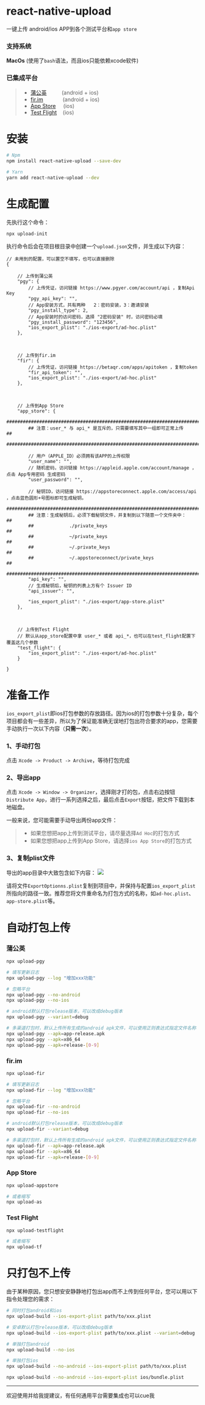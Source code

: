 # react-native-upload
一键上传 android/ios APP到各个测试平台和`app store`

### 支持系统
**MacOs**&nbsp;(使用了`bash`语法，而且ios只能依赖xcode软件)

### 已集成平台

>- [蒲公英](https://www.pgyer.com)  &nbsp;&nbsp;&nbsp;&nbsp;&nbsp;&nbsp;&nbsp;&nbsp;&nbsp;(android + ios)
>- [fir.im](https://betaqr.com)  &nbsp;&nbsp;&nbsp;&nbsp;&nbsp;&nbsp;&nbsp;&nbsp;&nbsp;&nbsp;&nbsp;&nbsp;(android + ios)
>- [App Store](https://appstoreconnect.apple.com) &nbsp;&nbsp;&nbsp;&nbsp;(ios)
>- [Test Flight](https://developer.apple.com/testflight/) &nbsp;&nbsp;&nbsp;(ios)

# 安装
```bash
# Npm
npm install react-native-upload --save-dev

# Yarn
yarn add react-native-upload --dev
```

# 生成配置
先执行这个命令：
```bash
npx upload-init
```
执行命令后会在项目根目录中创建一个`upload.json`文件，并生成以下内容：
```json5
// 未用到的配置，可以置空不填写，也可以直接删除
{

    // 上传到蒲公英
    "pgy": {
        // 上传凭证，访问链接 https://www.pgyer.com/account/api ，复制Api Key
        "pgy_api_key": "",
        // App安装方式，共有两种   2：密码安装，3：邀请安装
        "pgy_install_type": 2,
        // App安装时的访问密码，选择 "2密码安装" 时，访问密码必填
        "pgy_install_password": "123456",
        "ios_export_plist": "./ios-export/ad-hoc.plist"
    },



    // 上传到fir.im
    "fir": {
        // 上传凭证，访问链接 https://betaqr.com/apps/apitoken ，复制token
        "fir_api_token": "",
        "ios_export_plist": "./ios-export/ad-hoc.plist"
    },



    // 上传到App Store
    "app_store": {
        ###########################################################################
        ## 注意：user_* 与 api_* 是互斥的，只需要填写其中一组即可正常上传                ##
        ###########################################################################

        // 用户（APPLE_ID）必须拥有该APP的上传权限
        "user_name": "",
        // 随机密码，访问链接 https://appleid.apple.com/account/manage ，点击 App专用密码 生成密码
        "user_password": "",

        // 秘钥ID，访问链接 https://appstoreconnect.apple.com/access/api ，点击蓝色圆形+号图标即可生成秘钥。
        ##########################################################################
        ## 注意：生成秘钥后，必须下载秘钥文件，并复制到以下随意一个文件夹中：              ##
        ##             ./private_keys                                           ##
        ##             ~/private_keys                                           ##
        ##             ~/.private_keys                                          ##
        ##             ~/.appstoreconnect/private_keys                          ##
        ##########################################################################
        "api_key": "",
        // 生成秘钥后，秘钥的列表上方有个 Issuer ID
        "api_issuer": "",

        "ios_export_plist": "./ios-export/app-store.plist"
    },



    // 上传到Test Flight
    // 默认从app_store配置中拿 user_* 或者 api_*，也可以在test_flight配置下覆盖这几个参数
    "test_flight": {
        "ios_export_plist": "./ios-export/ad-hoc.plist"
    }

}
```


# 准备工作

`ios_export_plist`即ios打包参数的存放路径。因为ios的打包参数十分复杂，每个项目都会有一些差异，所以为了保证能准确无误地打包出符合要求的app，您需要手动执行一次以下内容（**只需一次**）。

### 1、手动打包
点击 `Xcode -> Product -> Archive`，等待打包完成
### 2、导出app
点击 `Xcode -> Window -> Organizer`，选择刚才打的包，点击右边按钮`Distribute App`，进行一系列选择之后，最后点击`Export`按钮，把文件下载到本地磁盘。

一般来说，您可能需要手动导出两份app文件：

>- 如果您想把app上传到测试平台，请尽量选择`Ad Hoc`的打包方式
>- 如果您想把app上传到App Store，请选择`ios App Store`的打包方式

### 3、复制plist文件
导出的app目录中大致包含如下内容：
![](https://github.com/fwh1990/react-native-upload/blob/master/example.png?raw=true)

请将文件`ExportOptionns.plist`复制到项目中，并保持与配置`ios_export_plist`所指向的路径一致。推荐您将文件重命名为打包方式的名称，如`ad-hoc.plist`、`app-store.plist`等。

# 自动打包上传

### 蒲公英
```bash
npx upload-pgy

# 填写更新日志
npx upload-pgy --log "增加xxx功能"

# 忽略平台
npx upload-pgy --no-android
npx upload-pgy --no-ios

# android默认打包release版本，可以改成debug版本
npx upload-pgy --variant=debug

# 多渠道打包时，默认上传所有生成的android apk文件，可以使用正则表达式指定文件名称
npx upload-pgy --apk=app-release.apk
npx upload-pgy --apk=x86_64
npx upload-pgy --apk=release-[0-9]
```

### fir.im
```bash
npx upload-fir

# 填写更新日志
npx upload-fir --log "增加xxx功能"

# 忽略平台
npx upload-fir --no-android
npx upload-fir --no-ios

# android默认打包release版本，可以改成debug版本
npx upload-fir --variant=debug

# 多渠道打包时，默认上传所有生成的android apk文件，可以使用正则表达式指定文件名称
npx upload-fir --apk=app-release.apk
npx upload-fir --apk=x86_64
npx upload-fir --apk=release-[0-9]
```

### App Store
```bash
npx upload-appstore

# 或者缩写
npx upload-as
```

### Test Flight
```bash
npx upload-testflight

# 或者缩写
npx upload-tf
```

# 只打包不上传
由于某种原因，您只想安安静静地打包出app而不上传到任何平台，您可以用以下指令处理您的需求：

```bash
# 同时打包android和ios
npx upload-build --ios-export-plist path/to/xxx.plist

# 安卓默认打包release版本，可以改成debug版本
npx upload-build --ios-export-plist path/to/xxx.plist --variant=debug

# 单独打包android
npx upload-build --no-ios

# 单独打包ios
npx upload-build --no-android --ios-export-plist path/to/xxx.plist

npx upload-build --no-android --ios-export-plist ios/bundle.plist
```

------

欢迎使用并给我提建议，有任何通用平台需要集成也可以cue我
